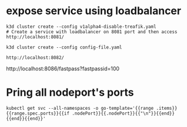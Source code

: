 # expose service using loadbalancer
```
k3d cluster create --config v1alpha4-disable-treafik.yaml
# Create a service with loadbalancer on 8081 port and then access
http://localhost:8081/
```

```
k3d cluster create --config config-file.yaml

http://localhost:8082/
```

http://localhost:8086/fastpass?fastpassid=100

# Pring all nodeport's ports
```
kubectl get svc --all-namespaces -o go-template='{{range .items}}{{range.spec.ports}}{{if .nodePort}}{{.nodePort}}{{"\n"}}{{end}}{{end}}{{end}}'
```

